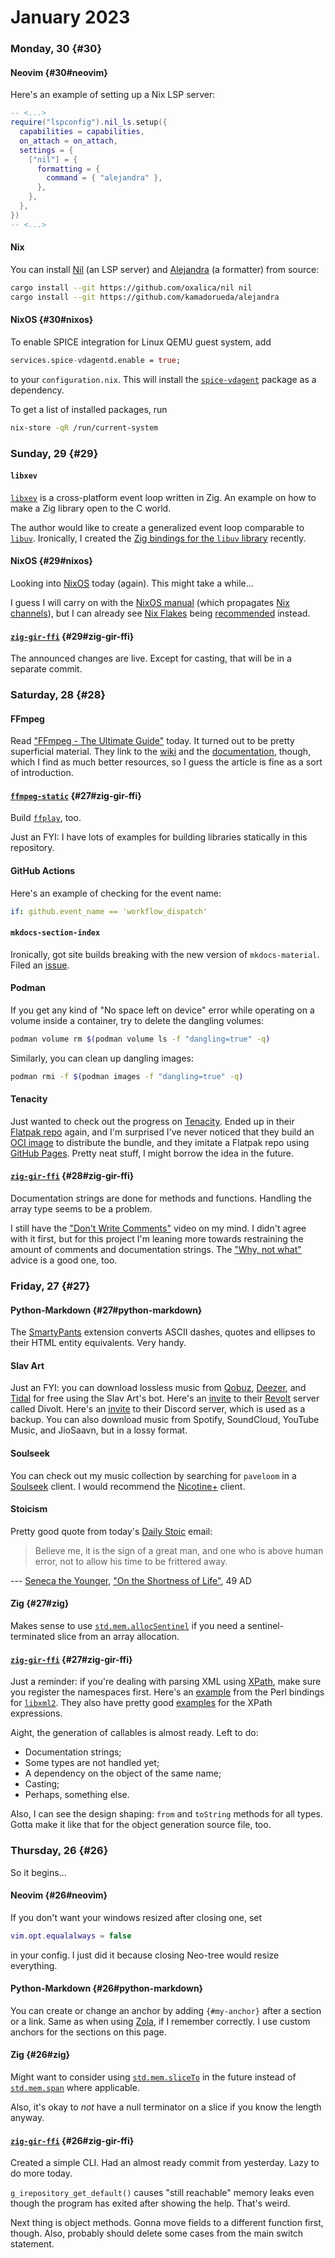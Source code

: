# January 2023

### Monday, 30 {#30}

#### Neovim {#30#neovim}

Here's an example of setting up a Nix LSP server:

```lua
-- <...>
require("lspconfig").nil_ls.setup({
  capabilities = capabilities,
  on_attach = on_attach,
  settings = {
    ["nil"] = {
      formatting = {
        command = { "alejandra" },
      },
    },
  },
})
-- <...>
```

#### Nix

You can install [Nil](https://github.com/oxalica/nil) (an LSP server) and [Alejandra](https://github.com/kamadorueda/alejandra) (a formatter) from source:

```bash
cargo install --git https://github.com/oxalica/nil nil
cargo install --git https://github.com/kamadorueda/alejandra
```

#### NixOS {#30#nixos}

To enable SPICE integration for Linux QEMU guest system, add

```nix
services.spice-vdagentd.enable = true;
```

to your `configuration.nix`. This will install the [`spice-vdagent`](https://search.nixos.org/packages?channel=22.11&show=spice-vdagent&query=spice-vdagent) package as a dependency.

To get a list of installed packages, run

```bash
nix-store -qR /run/current-system
```

### Sunday, 29 {#29}

#### `libxev`

[`libxev`](https://github.com/mitchellh/libxev) is a cross-platform event loop written in Zig. An example on how to make a Zig library open to the C world.

The author would like to create a generalized event loop comparable to [`libuv`](https://libuv.org). Ironically, I created the [Zig bindings for the `libuv` library](../../git.md#zig-libuv) recently.

#### NixOS {#29#nixos}

Looking into [NixOS](https://nixos.org) today (again). This might take a while...

I guess I will carry on with the [NixOS manual](https://nixos.org/manual/nixos/stable) (which propagates [Nix channels](https://nixos.wiki/wiki/Nix_channels)), but I can already see [Nix Flakes](https://nixos.wiki/wiki/Flakes#Using_nix_flakes_with_NixOS) being [recommended](https://zero-to-nix.com/concepts/flakes) instead.

#### [`zig-gir-ffi`](../../git.md#zig-gir-ffi) {#29#zig-gir-ffi}

The announced changes are live. Except for casting, that will be in a separate commit.

### Saturday, 28 {#28}

#### FFmpeg

Read ["FFmpeg - The Ultimate Guide"](https://img.ly/blog/ultimate-guide-to-ffmpeg) today. It turned out to be pretty superficial material. They link to the [wiki](https://trac.ffmpeg.org/wiki) and the [documentation](https://www.ffmpeg.org/documentation.html), though, which I find as much better resources, so I guess the article is fine as a sort of introduction.

#### [`ffmpeg-static`](../../git.md#ffmpeg-static) {#27#zig-gir-ffi}

Build [`ffplay`](https://ffmpeg.org/ffplay.html), too.

Just an FYI: I have lots of examples for building libraries statically in this repository.

#### GitHub Actions

Here's an example of checking for the event name:

```yaml
if: github.event_name == 'workflow_dispatch'
```

#### `mkdocs-section-index`

Ironically, got site builds breaking with the new version of `mkdocs-material`. Filed an [issue](https://github.com/oprypin/mkdocs-section-index/issues/13).

#### Podman

If you get any kind of "No space left on device" error while operating on a volume inside a container, try to delete the dangling volumes:

```bash
podman volume rm $(podman volume ls -f "dangling=true" -q)
```

Similarly, you can clean up dangling images:

```bash
podman rmi -f $(podman images -f "dangling=true" -q)
```

#### Tenacity

Just wanted to check out the progress on [Tenacity](https://tenacityaudio.org). Ended up in their [Flatpak repo](https://github.com/tenacityteam/tenacity-flatpak-nightly) again, and I'm surprised I've never noticed that they build an [OCI image](https://github.com/orgs/tenacityteam/packages/container/package/tenacity-flatpak-nightly) to distribute the bundle, and they imitate a Flatpak repo using [GitHub Pages](https://github.com/tenacityteam/tenacity-flatpak-nightly/tree/gh-pages). Pretty neat stuff, I might borrow the idea in the future.

#### [`zig-gir-ffi`](../../git.md#zig-gir-ffi) {#28#zig-gir-ffi}

Documentation strings are done for methods and functions. Handling the array type seems to be a problem.

I still have the ["Don't Write Comments"](https://www.youtube.com/watch?v=Bf7vDBBOBUA) video on my mind. I didn't agree with it first, but for this project I'm leaning more towards restraining the amount of comments and documentation strings. The ["Why, not what"](https://www.youtube.com/watch?v=Bf7vDBBOBUA&lc=UgxXL3g8Gn0xjkymGo94AaABAg) advice is a good one, too.

### Friday, 27 {#27}

#### Python-Markdown {#27#python-markdown}

The [SmartyPants](https://python-markdown.github.io/extensions/smarty) extension converts ASCII dashes, quotes and ellipses to their HTML entity equivalents. Very handy.

#### Slav Art

Just an FYI: you can download lossless music from [Qobuz](https://www.qobuz.com/us-en/shop), [Deezer](https://www.deezer.com/en/channels/explore), and [Tidal](https://tidal.com/browse) for free using the Slav Art's bot. Here's an [invite](https://divolt.xyz/invite/TStW7rFg) to their [Revolt](https://revolt.chat) server called Divolt. Here's an [invite](https://discord.gg/85wE4nFyjG) to their Discord server, which is used as a backup. You can also download music from Spotify, SoundCloud, YouTube Music, and JioSaavn, but in a lossy format.

#### Soulseek

You can check out my music collection by searching for `paveloom` in a [Soulseek](https://en.wikipedia.org/wiki/Soulseek) client. I would recommend the [Nicotine+](https://nicotine-plus.org) client.

#### Stoicism

Pretty good quote from today's [Daily Stoic](https://dailystoic.com) email:

> Believe me, it is the sign of a great man, and one who is above human error, not to allow his time to be frittered away.

--- [Seneca the Younger](https://en.wikipedia.org/wiki/Seneca_the_Younger), ["On the Shortness of Life"](https://en.wikipedia.org/wiki/De_Brevitate_Vitae_%28Seneca%29), 49 AD

#### Zig {#27#zig}

Makes sense to use [`std.mem.allocSentinel`](https://ziglang.org/documentation/0.10.0/std/#root;mem.Allocator.allocSentinel) if you need a sentinel-terminated slice from an array allocation.

#### [`zig-gir-ffi`](../../git.md#zig-gir-ffi) {#27#zig-gir-ffi}

Just a reminder: if you're dealing with parsing XML using [XPath](https://www.w3.org/TR/xpath-31), make sure you register the namespaces first. Here's an [example](https://grantm.github.io/perl-libxml-by-example/namespaces.html) from the Perl bindings for [`libxml2`](https://gitlab.gnome.org/GNOME/libxml2/-/wikis/home). They also have pretty good [examples](https://grantm.github.io/perl-libxml-by-example/xpath.html) for the XPath expressions.

Aight, the generation of callables is almost ready. Left to do:

- Documentation strings;
- Some types are not handled yet;
- A dependency on the object of the same name;
- Casting;
- Perhaps, something else.

Also, I can see the design shaping: `from` and `toString` methods for all types. Gotta make it like that for the object generation source file, too.

### Thursday, 26 {#26}

So it begins...

#### Neovim {#26#neovim}

If you don't want your windows resized after closing one, set

```lua
vim.opt.equalalways = false
```

in your config. I just did it because closing Neo-tree would resize everything.

#### Python-Markdown {#26#python-markdown}

You can create or change an anchor by adding `{#my-anchor}` after a section or a link. Same as when using [Zola](https://www.getzola.org), if I remember correctly. I use custom anchors for the sections on this page.

#### Zig {#26#zig}

Might want to consider using [`std.mem.sliceTo`](https://ziglang.org/documentation/0.10.0/std/#root;mem.sliceTo) in the future instead of [`std.mem.span`](https://ziglang.org/documentation/0.10.0/std/#root;mem.span) where applicable.

Also, it's okay to *not* have a null terminator on a slice if you know the length anyway.

#### [`zig-gir-ffi`](../../git.md#zig-gir-ffi) {#26#zig-gir-ffi}

Created a simple CLI. Had an almost ready commit from yesterday. Lazy to do more today.

`g_irepository_get_default()` causes "still reachable" memory leaks even though the program has exited after showing the help. That's weird.

Next thing is object methods. Gonna move fields to a different function first, though. Also, probably should delete some cases from the main switch statement.
